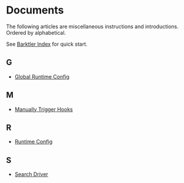 # Documents

The following articles are miscellaneous instructions and introductions. Ordered by alphabetical.

See [Barktler Index](./index.md) for quick start.

## G

-   [Global Runtime Config](./document/global-runtime-config.md)

## M

-   [Manually Trigger Hooks](./document/manually-trigger-hooks.md)

## R

-   [Runtime Config](./document/runtime-config.md)

## S

-   [Search Driver](./document/search-driver.md)
